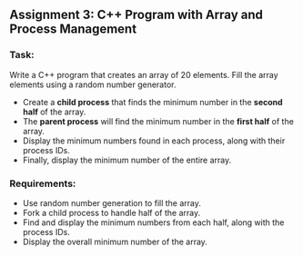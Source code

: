 ## Assignment 3: C++ Program with Array and Process Management

### Task:
Write a C++ program that creates an array of 20 elements. Fill the array elements using a random number generator. 

- Create a **child process** that finds the minimum number in the **second half** of the array.
- The **parent process** will find the minimum number in the **first half** of the array.
- Display the minimum numbers found in each process, along with their process IDs.
- Finally, display the minimum number of the entire array.

### Requirements:
- Use random number generation to fill the array.
- Fork a child process to handle half of the array.
- Find and display the minimum numbers from each half, along with the process IDs.
- Display the overall minimum number of the array.

